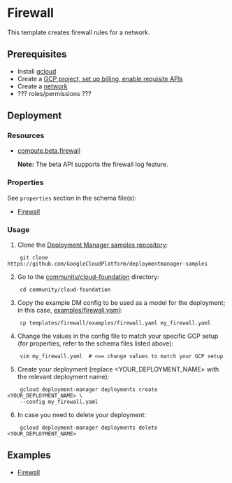 # Firewall

This template creates firewall rules for a network.

## Prerequisites

- Install [gcloud](https://cloud.google.com/sdk)
- Create a [GCP project, set up billing, enable requisite APIs](../project/README.md)
- Create a [network](../network/README.md)
- ??? roles/permissions ???

## Deployment

### Resources

- [compute.beta.firewall](https://cloud.google.com/compute/docs/reference/rest/beta/firewalls)
  
  **Note:** The beta API supports the firewall log feature.

### Properties

See `properties` section in the schema file(s):

-  [Firewall](firewall.py.schema)

### Usage

1. Clone the [Deployment Manager samples repository](https://github.com/GoogleCloudPlatform/deploymentmanager-samples):

```
    git clone https://github.com/GoogleCloudPlatform/deploymentmanager-samples
```

2. Go to the [community/cloud-foundation](../../) directory:

```
    cd community/cloud-foundation
```

3. Copy the example DM config to be used as a model for the deployment; in this case, [examples/firewall.yaml](examples/firewall.yaml):

```
    cp templates/firewall/examples/firewall.yaml my_firewall.yaml
```

4. Change the values in the config file to match your specific GCP setup (for properties, refer to the schema files listed above):

```
    vim my_firewall.yaml  # <== change values to match your GCP setup
```

5. Create your deployment (replace <YOUR_DEPLOYMENT_NAME> with the relevant deployment name):

```
    gcloud deployment-manager deployments create <YOUR_DEPLOYMENT_NAME> \
    --config my_firewall.yaml
```

6. In case you need to delete your deployment:

```
    gcloud deployment-manager deployments delete <YOUR_DEPLOYMENT_NAME>
```

## Examples

- [Firewall](examples/firewall.yaml)
